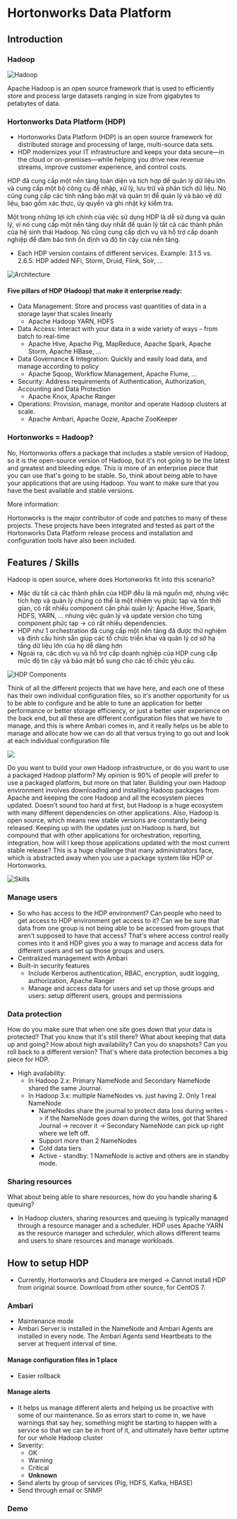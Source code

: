 # Hortonworks Data Platform

## Introduction

### Hadoop

![Hadoop](./assets/hadoop.png)

Apache Hadoop is an open source framework that is used to efficiently store and process large datasets ranging in size
from gigabytes to petabytes of data.

### Hortonworks Data Platform (HDP)

- Hortonworks Data Platform (HDP) is an open source framework for distributed storage and processing of large,
  multi-source data sets.
- HDP modernizes your IT infrastructure and keeps your data secure—in the cloud or on-premises—while helping you drive
  new revenue streams, improve customer experience, and control costs.

HDP đã cung cấp một nền tảng toàn diện và tích hợp để quản lý dữ liệu lớn và cung cấp một bộ công cụ để nhập, xử lý, lưu
trữ và phân tích dữ liệu. Nó cũng cung cấp các tính năng bảo mật và quản trị để quản lý và bảo vệ dữ liệu, bao gồm xác
thực, ủy quyền và ghi nhật ký kiểm tra.

Một trong những lợi ích chính của việc sử dụng HDP là dễ sử dụng và quản lý, vì nó cung cấp một nền tảng duy nhất để
quản lý tất cả các thành phần của hệ sinh thái Hadoop. Nó cũng cung cấp dịch vụ và hỗ trợ cấp doanh nghiệp để đảm bảo
tính ổn định và độ tin cậy của nền tảng.

- Each HDP version contains of different services. Example: 3.1.5 vs. 2.6.5: HDP added NiFi, Storm, Druid, Flink,
  Solr, ...

![Architecture](./assets/architecture.png "HDP")

#### Five pillars of HDP (Hadoop) that make it enterprise ready:

- Data Management: Store and process vast quantities of data in a storage layer that scales linearly
    - Apache Hadoop YARN, HDFS
- Data Access: Interact with your data in a wide variety of ways – from batch to real-time
    - Apache Hive, Apache Pig, MapReduce, Apache Spark, Apache Storm, Apache HBase, ...
- Data Governance & Integration: Quickly and easily load data, and manage according to policy
    - Apache Sqoop, Workflow Management, Apache Flume, ...
- Security: Address requirements of Authentication, Authorization, Accounting and Data Protection
    - Apache Knox, Apache Ranger
- Operations: Provision, manage, monitor and operate Hadoop clusters at scale.
    - Apache Ambari, Apache Oozie, Apache ZooKeeper

### Hortonworks = Hadoop?

No, Hortonworks offers a package that includes a stable version of Hadoop, so it is the open-source version of Hadoop,
but it's not going to be the latest and greatest and bleeding edge. This is more of an enterprise piece that you can use
that's going to be stable. So, think about being able to have your applications that are using Hadoop. You want to make
sure that you have the best available and stable versions.

More information:

Hortonworks is the major contributor of code and patches to many of these projects. These projects have been integrated
and tested as part of the Hortonworks Data Platform release process and installation and configuration tools have also
been included.

## Features / Skills

Hadoop is open source, where does Hortonworks fit into this scenario?

- Mặc dù tất cả các thành phần của HDP đều là mã nguồn mở, nhưng việc tích hợp và quản lý chúng có thể là một nhiệm vụ
  phức tạp và tốn thời gian, có rất nhiều component cần phải quản lý: Apache Hive, Spark, HDFS, YARN, ... nhưng việc
  quản lý và update version cho từng component phức tạp -> có rất nhiều dependencies.
- HDP như 1 orchestration đã cung cấp một nền tảng đã được thử nghiệm và định cấu hình sẵn giúp các tổ chức triển khai
  và quản lý cơ sở hạ tầng dữ liệu lớn của họ dễ dàng hơn
- Ngoài ra, các dịch vụ và hỗ trợ cấp doanh nghiệp của HDP cung cấp mức độ tin cậy và bảo mật bổ sung cho các tổ chức
  yêu cầu.

![HDP Components](./assets/components.png)

Think of all the different projects that we have here, and each one of these has their own individual
configuration files, so it's another opportunity for us to be able to configure and be able to tune an application for
better performance or better storage efficiency, or just a better user experience on the back end, but all these are
different configuration files that we have to manage, and this is where Ambari comes in, and it really helps us be able
to manage and allocate how we can do all that versus trying to go out and look at each individual configuration file

![](./assets/comparison.png)

Do you want to build your own Hadoop infrastructure, or do you want to use a packaged Hadoop platform? My opinion is 90%
of people will prefer to use a packaged platform, but more on that later. Building your own Hadoop environment involves
downloading and installing Hadoop packages from Apache and keeping the core Hadoop and all the ecosystem pieces updated.
Doesn't sound too hard at first, but Hadoop is a huge ecosystem with many different dependencies on other applications.
Also, Hadoop is open source, which means new stable versions are constantly being released. Keeping up with the updates
just on Hadoop is hard, but compound that with other applications for orchestration, reporting, integration, how will I
keep those applications updated with the most current stable release? This is a huge challenge that many administrators
face, which is abstracted away when you use a package system like HDP or Hortonworks.

![Skills](./assets/skills.png)

### Manage users

- So who has access to the HDP environment? Can people who need to get access to HDP environment get access to it? Can
  we be sure that data from one group is not being able to be accessed from groups that aren't supposed to have that
  access? That's where access control really comes into it and HDP gives you a way to manage and access data for
  different users and set up those groups and users.
- Centralized management with Ambari
- Built-in security features
    - Include Kerberos authentication, RBAC, encryption, audit logging, authorization, Apache Ranger
    - Manage and access data for users and set up those groups and users: setup different users, groups and permissions

### Data protection

How do you make sure that when one site goes down that your data is protected? That you know that it's still there? What
about keeping that data up and going? How about high availability? Can you do snapshots? Can you roll back to a
different version? That's where data protection becomes a big piece for HDP.

- High availability:
    - In Hadoop 2.x: Primary NameNode and Secondary NameNode shared the same Journal.
    - In Hadoop 3.x: multiple NameNodes vs. just having 2. Only 1 real NameNode
        - NameNodes share the journal to protect data loss during writes -> if the NameNode goes down during the writes,
          got that Shared Journal -> recover it -> Secondary NameNode can pick up right where we left off.
        - Support more than 2 NameNodes
        - Cold data tiers
        - Active - standby: 1 NameNode is active and others are in standby mode.

### Sharing resources

What about being able to share resources, how do you handle sharing & queuing?

- In Hadoop clusters, sharing resources and queuing is typically managed through a resource manager and a scheduler. HDP
  uses Apache YARN as the resource manager and scheduler, which allows different teams and users to share resources and
  manage workloads.

## How to setup HDP

- Currently, Hortonworks and Cloudera are merged -> Cannot install HDP from original source.
  Download from other source, for CentOS 7.

### Ambari

- Maintenance mode
- Ambari Server is installed in the NameNode and Ambari Agents are installed in every node. The Ambari Agents send
  Heartbeats to the server at frequent interval of time.

#### Manage configuration files in 1 place

- Easier rollback

#### Manage alerts

- It helps us manage different alerts and helping us be proactive with some of our maintenance. So as errors start to
  come in, we have warnings that say hey, something might be starting to happen with a service so that we can be in
  front of it, and ultimately have better uptime for our whole Hadoop cluster
- Severity:
    - OK
    - Warning
    - Critical
    - **Unknown**
- Send alerts by group of services (Pig, HDFS, Kafka, HBASE)
- Send through email or SNMP

### Demo